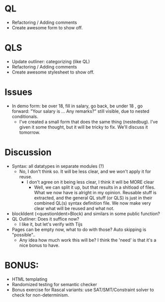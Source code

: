 # QL
* Refactoring / Adding comments
* Create awesome form to show off.

# QLS
* Update outliner: categorizing (like QL)
* Refactoring / Adding comments
* Create awesome stylesheet to show off.

# Issues
* In demo form: be over 18, fill in salary, go back, be under 18 , go forward: "Your salary is ... Any remarks?" still visible, due to nested conditionals.
  * I've created a small form that does the same thing (nestedbug). I've given it 
    some thought, but it will be tricky to fix. We'll discuss it tomorrow.

# Discussion
* Syntax: all datatypes in separate modules (?)
  * No, I don't think so. It will be less clear, and we won't apply it for reuse.
    * I don't agree on it being less clear, I think it will be MORE clear
      * Well, we can split it up, but that results in a shitload of files.
         What we now have is alright in my opinion. Reusable stuff is extracted, 
         and the general QL stuff (or QLS) is just in their combined QL(s) syntax
         definition file. We now make very clear what will be reused and what not. 
* blockIdent (\<questionIdent\>Block) and similars in some public function?
* QL Outliner: Does it suffice now?
  * I like it, but let's verify with Tijs
* Pages can be empty now, what to do with those? Auto skipping is "possible"..
  * Any idea how much work this will be? I think the 'need' is that it's a 
    nice bonus to have.

# BONUS:
* HTML templating
* Randomized testing for semantic checker
* Bonus exercise for Rascal variants: use SAT/SMT/Constraint solver to check for non-determinism.
